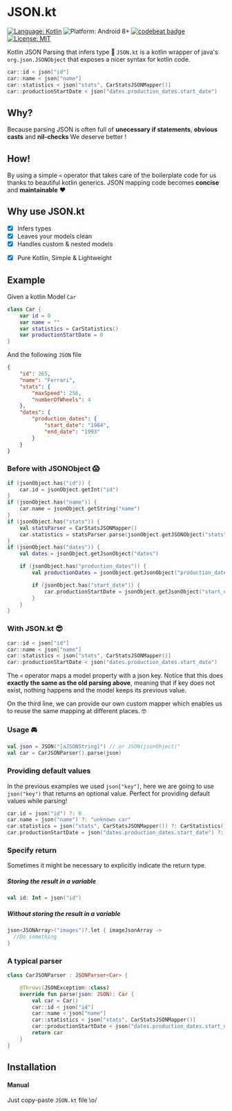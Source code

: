 # JSON.kt
[![Language: Kotlin](https://img.shields.io/badge/language-kotlin-7963FE.svg?style=flat)](https://kotlinlang.org)
![Platform: Android 8+](https://img.shields.io/badge/platform-Android-68b846.svg?style=flat)
[![codebeat badge](https://codebeat.co/badges/4199536d-2158-42e5-a89a-33259d32b384)](https://codebeat.co/projects/github-com-yummypets-json-kt-master)
[![License: MIT](http://img.shields.io/badge/license-MIT-lightgrey.svg?style=flat)](https://github.com/Yummypets/JSON.kt/blob/master/LICENSE)

<!-- TODO ![Release version](https://img.shields.io/github/release/Yummypets/JSON.kt.svg) -->
Kotlin JSON Parsing that infers type 🚀
`JSON.kt` is a kotlin wrapper of java's `org.json.JSONObject` that exposes a nicer syntax for kotlin code.


```kotlin
car::id < json["id"]
car::name < json["name"]
car::statistics < json["stats", CarStatsJSONMapper()]
car::productionStartDate < json("dates.production_dates.start_date")
```

## Why?
Because parsing JSON is often full of **unecessary if statements**, **obvious casts** and **nil-checks**
We deserve better !

## How!
By using a simple `<` operator that takes care of the boilerplate code for us thanks to beautiful kotlin generics.
JSON mapping code becomes **concise** and **maintainable** ❤️


## Why use JSON.kt
- [x] Infers types
- [x] Leaves your models clean
- [x] Handles custom & nested models
<!-- TODO support - [x] Dot and array syntax -->
- [x] Pure Kotlin, Simple & Lightweight

## Example

Given a kotlin Model `Car`
```kotlin
class Car {
    var id = 0
    var name = ""
    var statistics = CarStatistics()
    var productionStartDate = 0
}
```
And the following `JSON` file

```json
{
    "id": 265,
    "name": "Ferrari",
    "stats": {
        "maxSpeed": 256,
        "numberOfWheels": 4
    },
    "dates": {
        "production_dates": {
            "start_date": "1984",
            "end_date": "1993"
        }
    }
}
```

### Before with JSONObject 😱
```kotlin
if (jsonObject.has("id")) {
    car.id = jsonObject.getInt("id")
}
if (jsonObject.has("name")) {
    car.name = jsonObject.getString("name")
}
if (jsonObject.has("stats")) {
    val statsParser = CarStatsJSONMapper()
    car.statistics = statsParser.parse(jsonObject.getJSONObject("stats"))
}
if (jsonObject.has("dates")) {
    val dates = jsonObject.getJsonObject("dates")

    if (jsonObject.has("production_dates")) {
        val productionDates = jsonObject.getJsonObject("production_dates")

        if (jsonObject.has("start_date")) {
            car.productionStartDate = jsonObject.getJsonObject("start_date")
        }
    }
}
```

### With JSON.kt 😎
```kotlin
car::id < json["id"]
car::name < json["name"]
car::statistics < json["stats", CarStatsJSONMapper()]
car::productionStartDate < json("dates.production_dates.start_date")
```
The `<` operator maps a model property with a json key.
Notice that this does **exactly the same as the old parsing above**, meaning that if key does not exist, nothing happens and the model keeps its previous value.

On the third line, we can provide our own custom mapper which enables us to reuse the same mapping at different places. 🤓

### Usage 🚘
```kotlin
val json = JSON("[aJSONString]") // or JSON(jsonObject)"
val car = CarJSONParser().parse(json)
```

### Providing default values
In the previous examples we used `json["key"]`, here we are going to use `json("key")` that returns an optional value.
Perfect for providing default values while parsing!
```kotlin
car.id = json("id") ?: 0
car.name = json("name") ?: "unknown car"
car.statistics = json("stats", CarStatsJSONMapper()) ?: CarStatistics()
car.productionStartDate = json("dates.production_dates.start_date") ?: 0
```
### Specify return
Sometimes it might be necessary to explicitly indicate the return type.

##### Storing the result in a variable
```kotlin
val id: Int = json("id")
```

##### Without storing the result in a variable
```kotlin
json<JSONArray>("images")?.let { imageJsonArray ->
  //Do something
}

```

### A typical parser
```kotlin
class CarJSONParser : JSONParser<Car> {

    @Throws(JSONException::class)
    override fun parse(json: JSON): Car {
        val car = Car()
        car::id < json["id"]
        car::name < json["name"]
        car::statistics < json["stats", CarStatsJSONMapper()]
        car::productionStartDate < json("dates.production_dates.start_date")
        return car
    }
}
```

## Installation
#### Manual
Just copy-paste `JSON.kt` file \o/
